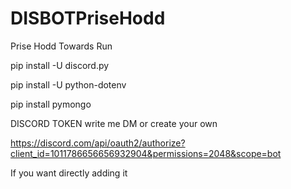 # DISBOTPriseHodd
Prise Hodd Towards
Run

pip install -U discord.py

pip install -U python-dotenv

pip install pymongo


DISCORD TOKEN write me DM or create your own

https://discord.com/api/oauth2/authorize?client_id=1011786656656932904&permissions=2048&scope=bot

If you want directly adding it
